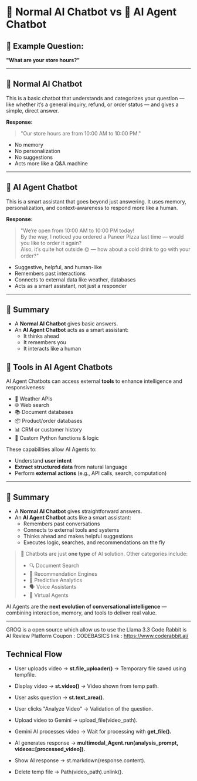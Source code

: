 # 🤖 Normal AI Chatbot vs 🧠 AI Agent Chatbot

## 💬 Example Question:
**"What are your store hours?"**

---

## 🔹 Normal AI Chatbot

This is a basic chatbot that understands and categorizes your question — like whether it’s a general inquiry, refund, or order status — and gives a simple, direct answer.

**Response:**
> "Our store hours are from 10:00 AM to 10:00 PM."

- No memory  
- No personalization  
- No suggestions  
- Acts more like a Q&A machine

---

## 🔸 AI Agent Chatbot

This is a smart assistant that goes beyond just answering. It uses memory, personalization, and context-awareness to respond more like a human.

**Response:**
> "We’re open from 10:00 AM to 10:00 PM today!  
By the way, I noticed you ordered a Paneer Pizza last time — would you like to order it again?  
Also, it’s quite hot outside 🌞 — how about a cold drink to go with your order?"

- Suggestive, helpful, and human-like  
- Remembers past interactions  
- Connects to external data like weather, databases  
- Acts as a smart assistant, not just a responder

---


## 🧾 Summary

- A **Normal AI Chatbot** gives basic answers.
- An **AI Agent Chatbot** acts as a smart assistant:
  - It thinks ahead  
  - It remembers you  
  - It interacts like a human

 
## 🧠 Tools in AI Agent Chatbots

AI Agent Chatbots can access external **tools** to enhance intelligence and responsiveness:

- 🔌 Weather APIs  
- 🌐 Web search  
- 📚 Document databases  
- 📦 Product/order databases  
- 📊 CRM or customer history  
- 🧮 Custom Python functions & logic  

These capabilities allow AI Agents to:
- Understand **user intent**
- **Extract structured data** from natural language
- Perform **external actions** (e.g., API calls, search, computation)

---

## 🧾 Summary

- A **Normal AI Chatbot** gives straightforward answers.
- An **AI Agent Chatbot** acts like a smart assistant:
  - Remembers past conversations  
  - Connects to external tools and systems  
  - Thinks ahead and makes helpful suggestions  
  - Executes logic, searches, and recommendations on the fly  

> 🤖 Chatbots are just **one type** of AI solution. Other categories include:
> - 🔍 Document Search
> - 🎯 Recommendation Engines
> - 🧩 Predictive Analytics
> - 🗣️ Voice Assistants  
> - 🤝 Virtual Agents

AI Agents are the **next evolution of conversational intelligence** — combining interaction, memory, and tools to deliver real value.

--- 



GROQ  is a open source which allow us to use the Llama 3.3 
Code Rabbit is AI Review Platform 
Coupon : CODEBASICS
link : https://www.coderabbit.ai/




## Technical Flow
- User uploads video → **st.file_uploader()** → Temporary file saved using tempfile.

- Display video → **st.video()** → Video shown from temp path.

- User asks question → **st.text_area()**.

- User clicks "Analyze Video" → Validation of the question.

- Upload video to Gemini → upload_file(video_path).

- Gemini AI processes video → Wait for processing with **get_file().**

- AI generates response → **multimodal_Agent.run(analysis_prompt, videos=[processed_video]).**

- Show AI response → st.markdown(response.content).

- Delete temp file → Path(video_path).unlink().